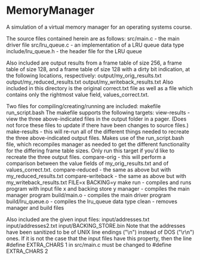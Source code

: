 # MemoryManager
A simulation of a virtual memory manager for an operating systems course.

The source files contained herein are as follows:
	src/main.c - the main driver file
	src/lru_queue.c - an implementation of a LRU queue data type
	include/lru_queue.h - the header file for the LRU queue

Also included are output results from a frame table of size 256, a frame table
of size 128, and a frame table of size 128 with a dirty bit indication, at the
following locations, respectively:
	output/my_orig_results.txt
	output/my_reduced_results.txt
	output/my_writeback_results.txt
Also included in this directory is the original correct.txt file as well as a
file which contains only the rightmost value field, values\_correct.txt.

Two files for compiling/creating/running are included:
	makefile
	run_script.bash
The makefile supports the following targets:
	view-results - view the three above-indicated files in the output folder in
	               a pager. (Does not force these files to update if there have
	               been changes to source files.)
	make-results - this will re-run all of the different things needed to
	               recreate the three above-indicated output files. Makes use
	               of the run_script.bash file, which recompiles manager as
	               needed to get the different functionality for the differing
                   frame table sizes. Only run this target if you'd like to
                   recreate the three output files.
	compare-orig - this will perform a comparison between the value fields of
	               my_orig_results.txt and of values_correct.txt.
	compare-reduced - the same as above but with my_reduced_results.txt
	compare-writeback - the same as above but with my_writeback_results.txt
	FILE=x BACKING=y make run - compiles and runs program with input file x and
	                            backing store y
	manager - compiles the main manager program
	build/main.o - compiles the main driver program
	build/lru_queue.o - compiles the lru_queue data type
	clean - removes manager and build files

Also included are the given input files:
	input/addresses.txt
	input/addresses2.txt
	input/BACKING_STORE.bin
Note that the addresses have been sanitized to be of UNIX line endings ("\n")
instead of DOS ("\r\n") ones. If it is not the case that the input files have
this property, then the line #define EXTRA\_CHARS 1 in src/main.c must be
changed to #define EXTRA\_CHARS 2
